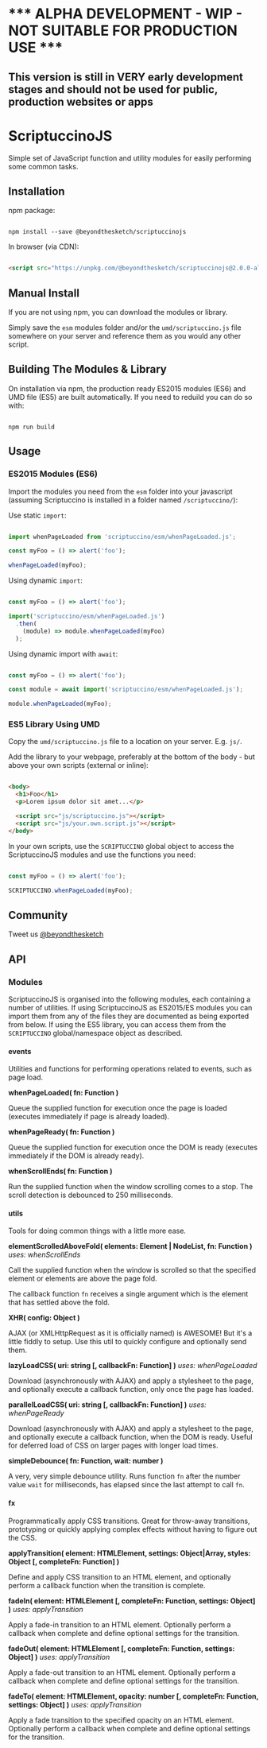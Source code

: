# *** ALPHA DEVELOPMENT - WIP - NOT SUITABLE FOR PRODUCTION USE ***

## This version is still in VERY early development stages and should not be used for public, production websites or apps

# ScriptuccinoJS

Simple set of JavaScript function and utility modules for easily performing some common tasks.


## Installation

npm package:

```shell

npm install --save @beyondthesketch/scriptuccinojs

```

In browser (via CDN):

```html

<script src="https://unpkg.com/@beyondthesketch/scriptuccinojs@2.0.0-alpha/umd/scriptuccino.js"></script>

```


## Manual Install

If you are not using npm, you can download the modules or library.

Simply save the `esm` modules folder and/or the `umd/scriptuccino.js` file somewhere on your server and reference them as you would any other script.


## Building The Modules & Library

On installation via npm, the production ready ES2015 modules (ES6) and UMD file (ES5) are built automatically. If you need to reduild you can do so with:

```shell

npm run build

```


## Usage


### ES2015 Modules (ES6)

Import the modules you need from the `esm` folder into your javascript (assuming Scriptuccino is installed in a folder named `/scriptuccino/`):

Use static `import`:

```javascript

import whenPageLoaded from 'scriptuccino/esm/whenPageLoaded.js';

const myFoo = () => alert('foo');

whenPageLoaded(myFoo);

```

Using dynamic `import`:

```javascript

const myFoo = () => alert('foo');

import('scriptuccino/esm/whenPageLoaded.js')
  .then(
    (module) => module.whenPageLoaded(myFoo)
  );

```

Using dynamic import with `await`:

```javascript

const myFoo = () => alert('foo');

const module = await import('scriptuccino/esm/whenPageLoaded.js');

module.whenPageLoaded(myFoo);

```

### ES5 Library Using UMD

Copy the `umd/scriptuccino.js` file to a location on your server. E.g. `js/`.

Add the library to your webpage, preferably at the bottom of the body - but above your own scripts (external or inline):

```html

<body>
  <h1>Foo</h1>
  <p>Lorem ipsum dolor sit amet...</p>

  <script src="js/scriptuccino.js"></script>
  <script src="js/your.own.script.js"></script>
</body>

```

In your own scripts, use the `SCRIPTUCCINO` global object to access the ScriptuccinoJS modules and use the functions you need:

```javascript

const myFoo = () => alert('foo');

SCRIPTUCCINO.whenPageLoaded(myFoo);

```

## Community

Tweet us [@beyondthesketch](https://twitter.com/beyondthesketch)


## API

### Modules

ScriptuccinoJS is organised into the following modules, each containing a number of utilities. If using ScriptuccinoJS as ES2015/ES modules you can import them from any of the files they are documented as being exported from below. If using the ES5 library, you can access them from the `SCRIPTUCCINO` global/namespace object as described.

#### events

Utilities and functions for performing operations related to events, such as page load.

**whenPageLoaded( fn: Function )**

Queue the supplied function for execution once the page is loaded (executes immediately if page is already loaded).


**whenPageReady( fn: Function )**

Queue the supplied function for execution once the DOM is ready (executes immediately if the DOM is already ready).


**whenScrollEnds( fn: Function )**

Run the supplied function when the window scrolling comes to a stop. The scroll detection is debounced to 250 milliseconds.


#### utils

Tools for doing common things with a little more ease.


**elementScrolledAboveFold( elements: Element | NodeList, fn: Function )**
*uses: whenScrollEnds*

Call the supplied function when the window is scrolled so that the specified element or elements are above the page fold.

The callback function `fn` receives a single argument which is the element that has settled above the fold.


**XHR( config: Object )**

AJAX (or XMLHttpRequest as it is officially named) is AWESOME! But it's a little fiddly to setup. Use this util to quickly configure and optionally send them.


**lazyLoadCSS( uri: string [, callbackFn: Function] )**
*uses: whenPageLoaded*

Download (asynchronously with AJAX) and apply a stylesheet to the page, and optionally execute a callback function, only once the page has loaded.


**parallelLoadCSS( uri: string [, callbackFn: Function] )**
*uses: whenPageReady*

Download (asynchronously with AJAX) and apply a stylesheet to the page, and optionally execute a callback function, when the DOM is ready. Useful for deferred load of CSS on larger pages with longer load times.

**simpleDebounce( fn: Function, wait: number )**

A very, very simple debounce utility. Runs function `fn` after the number value `wait` for milliseconds, has elapsed since the last attempt to call `fn`.


#### fx

Programmatically apply CSS transitions. Great for throw-away transitions, prototyping or quickly applying complex effects without having to figure out the CSS.


**applyTransition( element: HTMLElement, settings: Object|Array, styles: Object [, completeFn: Function] )**

Define and apply CSS transition to an HTML element, and optionally perform a callback function when the transition is complete.


**fadeIn( element: HTMLElement [, completeFn: Function, settings: Object] )**
*uses: applyTransition*

Apply a fade-in transition to an HTML element. Optionally perform a callback when complete and define optional settings for the transition.


**fadeOut( element: HTMLElement [, completeFn: Function, settings: Object] )**
*uses: applyTransition*

Apply a fade-out transition to an HTML element. Optionally perform a callback when complete and define optional settings for the transition.


**fadeTo( element: HTMLElement, opacity: number [, completeFn: Function, settings: Object] )**
*uses: applyTransition*

Apply a fade transition to the specified opacity on an HTML element. Optionally perform a callback when complete and define optional settings for the transition.

